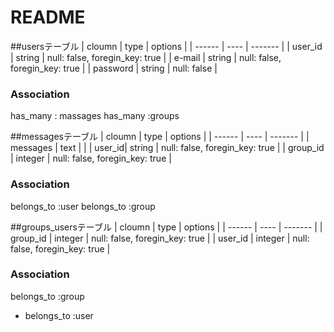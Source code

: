 # README

##usersテーブル
| cloumn | type | options |
| ------ | ---- | ------- |
| user_id | string | null: false, foregin_key: true |
| e-mail | string | null: false, foregin_key: true |
| password | string | null: false |

### Association
has_many : massages
has_many :groups

##messagesテーブル
| cloumn | type | options |
| ------ | ---- | ------- |
| messages | text | |
| user_id| string | null: false, foregin_key: true |
| group_id | integer | null: false, foregin_key: true |


### Association
belongs_to :user
belongs_to  :group

##groups_usersテーブル
| cloumn | type | options |
| ------ | ---- | ------- |
| group_id | integer | null: false, foregin_key: true |
| user_id | integer | null: false, foregin_key: true |

### Association

  belongs_to :group
- belongs_to :user


